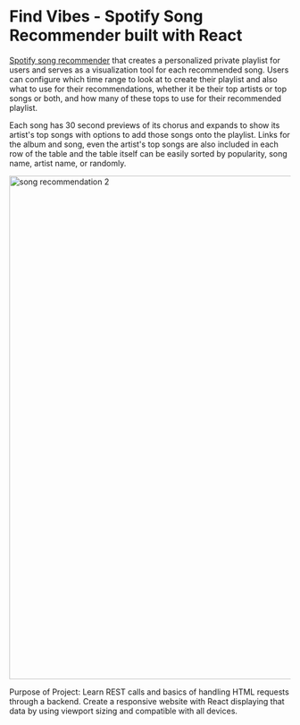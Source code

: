 # Find Vibes - Spotify Song Recommender built with React
[Spotify song recommender](https://find-vibes.firebaseapp.com/) that creates a personalized private playlist for users and serves as a visualization tool for each recommended song. Users can configure which time range to look at to create their playlist and also what to use for their recommendations, whether it be their top artists or top songs or both, and how many of these tops to use for their recommended playlist.

Each song has 30 second previews of its chorus and expands to show its artist's top songs with options to add those songs onto the playlist. Links for the album and song, even the artist's top songs are also included in each row of the table and the table itself can be easily sorted by popularity, song name, artist name, or randomly. 

<img width="900" alt="song recommendation 2" src="https://user-images.githubusercontent.com/42393264/53393205-99157d00-3950-11e9-9a87-c96fd70746a9.PNG">

Purpose of Project: Learn REST calls and basics of handling HTML requests through a backend. Create a responsive website with React displaying that data by using viewport sizing and compatible with all devices.

